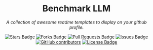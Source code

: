 <h1 align="center">Benchmark LLM</h1>
<p align="center"><i>A collection of awesome readme templates to display on your github profile.</i></p>
<div align="center">
  <a href="https://github.com/elangosundar/awesome-README-templates/stargazers"><img src="https://img.shields.io/github/stars/Lucas66Zhang/ButisCapstone4Fidelity" alt="Stars Badge"/></a>
<a href="https://github.com/Lucas66Zhang/ButisCapstone4Fidelity/network/members"><img src="https://img.shields.io/github/forks/Lucas66Zhang/ButisCapstone4Fidelity" alt="Forks Badge"/></a>
<a href="https://github.com/Lucas66Zhang/ButisCapstone4Fidelity/pulls"><img src="https://img.shields.io/github/issues-pr/Lucas66Zhang/ButisCapstone4Fidelity" alt="Pull Requests Badge"/></a>
<a href="https://github.com/Lucas66Zhang/ButisCapstone4Fidelity/issues"><img src="https://img.shields.io/github/issues/Lucas66Zhang/ButisCapstone4Fidelity" alt="Issues Badge"/></a>
<a href="https://github.com/Lucas66Zhang/ButisCapstone4Fidelity/graphs/contributors"><img alt="GitHub contributors" src="https://img.shields.io/github/contributors/Lucas66Zhang/ButisCapstone4Fidelity?color=2b9348"></a>
<a href="https://github.com/Lucas66Zhang/ButisCapstone4Fidelity/blob/master/LICENSE"><img src="https://img.shields.io/github/license/Lucas66Zhang/ButisCapstone4Fidelity?color=2b9348" alt="License Badge"/></a>
</div>
